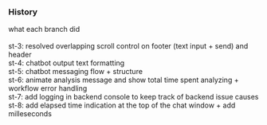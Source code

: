 ### History
what each branch did
<br>
<br>
st-3: resolved overlapping scroll control on footer (text input + send) and header <br>
st-4: chatbot output text formatting <br>
st-5: chatbot messaging flow + structure <br>
st-6: animate analysis message and show total time spent analyzing + workflow error handling <br>
st-7: add logging in backend console to keep track of backend issue causes <br>
st-8: add elapsed time indication at the top of the chat window + add milleseconds <br>